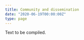 ```yaml
---
title: Community and dissemination
date: "2020-06-19T00:00:00Z"
type: page
---
```


Text to be compiled.
